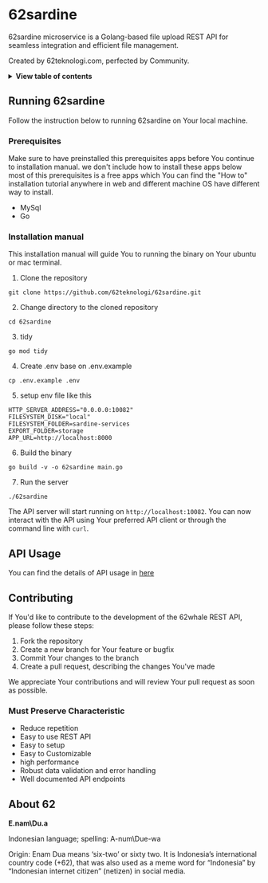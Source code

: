 # 62sardine

62sardine microservice is a Golang-based file upload REST API for seamless integration and efficient file management.

Created by 62teknologi.com, perfected by Community.

<details>
<summary><b>View table of contents</b></summary>

- [Running 62sardine](#running-62sardine)
  - [Prerequisites](#prerequisites)
  - [Installation manual](#installation-manual)
- [API Usage](#api-usage)
- [Contributing](#contributing)
  - [Must Preserve Characteristic](#must-preserve-characteristic)
- [About](#about-62)
</details>

## Running 62sardine

Follow the instruction below to running 62sardine on Your local machine.

### Prerequisites

Make sure to have preinstalled this prerequisites apps before You continue to installation manual. we don't include how to install these apps below most of this prerequisites is a free apps which You can find the "How to" installation tutorial anywhere in web and different machine OS have different way to install.

- MySql
- Go

### Installation manual

This installation manual will guide You to running the binary on Your ubuntu or mac terminal.

1. Clone the repository

```
git clone https://github.com/62teknologi/62sardine.git
```

2. Change directory to the cloned repository

```
cd 62sardine
```

3. tidy

```
go mod tidy
```

4. Create .env base on .env.example

```
cp .env.example .env
```

5. setup env file like this

```
HTTP_SERVER_ADDRESS="0.0.0.0:10082"
FILESYSTEM_DISK="local"
FILESYSTEM_FOLDER=sardine-services
EXPORT_FOLDER=storage
APP_URL=http://localhost:8000
```

6. Build the binary

```
go build -v -o 62sardine main.go
```

7. Run the server

```
./62sardine
```

The API server will start running on `http://localhost:10082`. You can now interact with the API using Your preferred API client or through the command line with `curl`.

## API Usage

You can find the details of API usage in [here](/docs)

## Contributing

If You'd like to contribute to the development of the 62whale REST API, please follow these steps:

1. Fork the repository
2. Create a new branch for Your feature or bugfix
3. Commit Your changes to the branch
4. Create a pull request, describing the changes You've made

We appreciate Your contributions and will review Your pull request as soon as possible.

### Must Preserve Characteristic

- Reduce repetition
- Easy to use REST API
- Easy to setup
- Easy to Customizable
- high performance
- Robust data validation and error handling
- Well documented API endpoints

## About 62

**E.nam\Du.a**

Indonesian language; spelling: A-num\Due-wa

Origin: Enam Dua means ‘six-two’ or sixty two. It is Indonesia’s international country code (+62), that was also used as a meme word for “Indonesia” by “Indonesian internet citizen” (netizen) in social media.
